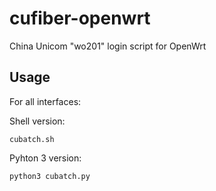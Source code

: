 # cufiber-openwrt
 
China Unicom "wo201" login script for OpenWrt

## Usage
For all interfaces:

Shell version:
```
cubatch.sh
```

Pyhton 3 version:
```
python3 cubatch.py
```
